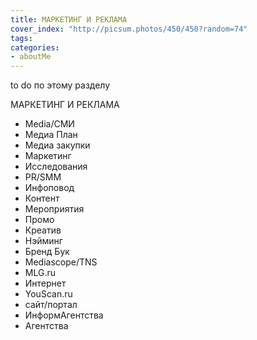 ```yaml
---
title: МАРКЕТИНГ И РЕКЛАМА
cover_index: "http://picsum.photos/450/450?random=74"
tags:
categories:
- aboutMe
---
```


to do по этому разделу

МАРКЕТИНГ И РЕКЛАМА

- Media/СМИ
- Медиа План
- Медиа закупки
- Маркетинг
- Исследования
- PR/SMM
- Инфоповод
- Контент
- Мероприятия
- Промо
- Креатив
- Нэйминг
- Бренд  Бук
- Mediascope/TNS
- MLG.ru
- Интернет
- YouScan.ru
- сайт/портал
- ИнформАгентства
- Агентства
